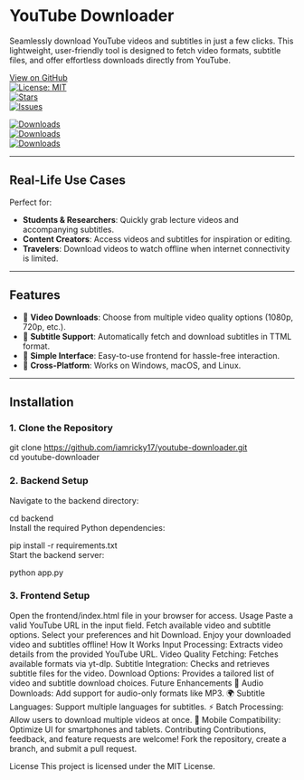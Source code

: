 # **YouTube Downloader**  
Seamlessly download YouTube videos and subtitles in just a few clicks. This lightweight, user-friendly tool is designed to fetch video formats, subtitle files, and offer effortless downloads directly from YouTube.  

[View on GitHub](https://github.com/iamricky17/youtube-downloader)  
[![License: MIT](https://img.shields.io/badge/License-MIT-blue.svg)](LICENSE)  
[![Stars](https://img.shields.io/github/stars/iamricky17/youtube-downloader)](https://github.com/iamricky17/youtube-downloader/stargazers)  
[![Issues](https://img.shields.io/github/issues/iamricky17/youtube-downloader)](https://github.com/iamricky17/youtube-downloader/issues)  

[![Downloads](https://pepy.tech/badge/flexible-requirements)](https://pepy.tech/project/flexible-requirements)  
[![Downloads](https://pepy.tech/badge/flexible-requirements/month)](https://pepy.tech/project/flexible-requirements)  
[![Downloads](https://pepy.tech/badge/flexible-requirements/week)](https://pepy.tech/project/flexible-requirements)  

---

## **Real-Life Use Cases**  
Perfect for:  
- **Students & Researchers**: Quickly grab lecture videos and accompanying subtitles.  
- **Content Creators**: Access videos and subtitles for inspiration or editing.  
- **Travelers**: Download videos to watch offline when internet connectivity is limited.  

---

## **Features**  
- 🎥 **Video Downloads**: Choose from multiple video quality options (1080p, 720p, etc.).  
- 📝 **Subtitle Support**: Automatically fetch and download subtitles in TTML format.  
- 🚀 **Simple Interface**: Easy-to-use frontend for hassle-free interaction.  
- 🔄 **Cross-Platform**: Works on Windows, macOS, and Linux.  

---

## **Installation**  

### **1. Clone the Repository**  
git clone https://github.com/iamricky17/youtube-downloader.git  
cd youtube-downloader  
### **2. Backend Setup**
Navigate to the backend directory:


cd backend  
Install the required Python dependencies:


pip install -r requirements.txt  
Start the backend server:


python app.py  
### **3. Frontend Setup**
Open the frontend/index.html file in your browser for access.
Usage
Paste a valid YouTube URL in the input field.
Fetch available video and subtitle options.
Select your preferences and hit Download.
Enjoy your downloaded video and subtitles offline!
How It Works
Input Processing: Extracts video details from the provided YouTube URL.
Video Quality Fetching: Fetches available formats via yt-dlp.
Subtitle Integration: Checks and retrieves subtitle files for the video.
Download Options: Provides a tailored list of video and subtitle download choices.
Future Enhancements
🎵 Audio Downloads: Add support for audio-only formats like MP3.
🌍 Subtitle Languages: Support multiple languages for subtitles.
⚡ Batch Processing: Allow users to download multiple videos at once.
📱 Mobile Compatibility: Optimize UI for smartphones and tablets.
Contributing
Contributions, feedback, and feature requests are welcome! Fork the repository, create a branch, and submit a pull request.

License
This project is licensed under the MIT License.
